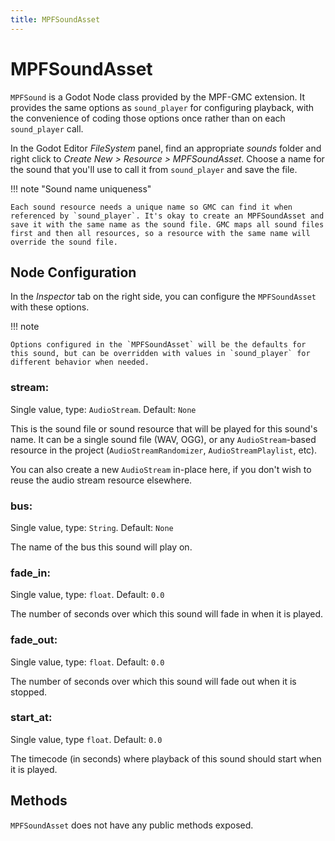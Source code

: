 ```yaml
---
title: MPFSoundAsset
---
```


# MPFSoundAsset

`MPFSound` is a Godot Node class provided by the MPF-GMC extension. It provides the same options as `sound_player` for configuring playback, with the convenience of coding those options once rather than on each `sound_player` call.

In the Godot Editor *FileSystem* panel, find an appropriate *sounds* folder and right click to *Create New > Resource > MPFSoundAsset*. Choose a name for the sound that you'll use to call it from `sound_player` and save the file.

!!! note "Sound name uniqueness"

    Each sound resource needs a unique name so GMC can find it when referenced by `sound_player`. It's okay to create an MPFSoundAsset and save it with the same name as the sound file. GMC maps all sound files first and then all resources, so a resource with the same name will override the sound file.


## Node Configuration

In the *Inspector* tab on the right side, you can configure the `MPFSoundAsset` with these options.

!!! note

    Options configured in the `MPFSoundAsset` will be the defaults for this sound, but can be overridden with values in `sound_player` for different behavior when needed.

### stream:

Single value, type: `AudioStream`. Default: `None`

This is the sound file or sound resource that will be played for this sound's name. It can be a single sound file (WAV, OGG), or any `AudioStream`-based resource in the project (`AudioStreamRandomizer`, `AudioStreamPlaylist`, etc).

You can also create a new `AudioStream` in-place here, if you don't wish to reuse the audio stream resource elsewhere.

### bus:

Single value, type: `String`. Default: `None`

The name of the bus this sound will play on.

### fade_in:

Single value, type: `float`. Default: `0.0`

The number of seconds over which this sound will fade in when it is played.

### fade_out:

Single value, type: `float`. Default: `0.0`

The number of seconds over which this sound will fade out when it is stopped.

### start_at:

Single value, type `float`. Default: `0.0`

The timecode (in seconds) where playback of this sound should start when it is played.

## Methods

`MPFSoundAsset` does not have any public methods exposed.